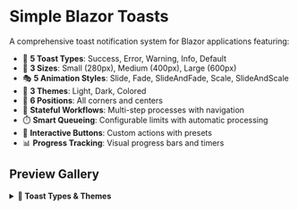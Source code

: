 # Simple Blazor Toasts

A comprehensive toast notification system for Blazor applications featuring:

- 🎯 **5 Toast Types**: Success, Error, Warning, Info, Default
- 📏 **3 Sizes**: Small (280px), Medium (400px), Large (600px)  
- 🎭 **5 Animation Styles**: Slide, Fade, SlideAndFade, Scale, SlideAndScale
- 🌈 **3 Themes**: Light, Dark, Colored
- 📍 **6 Positions**: All corners and centers
- 🔄 **Stateful Workflows**: Multi-step processes with navigation
- ⏱️ **Smart Queueing**: Configurable limits with automatic processing
- 🎨 **Interactive Buttons**: Custom actions with presets
- 📊 **Progress Tracking**: Visual progress bars and timers

## Preview Gallery

<details>
<summary><strong>🎨 Toast Types & Themes</strong></summary>

![Toast Types](https://github.com/umbraprior/Simple-Blazor-Toasts/src/Samples/Media/Mixed.png)

![Toast Sizes](https://github.com/umbraprior/Simple-Blazor-Toasts/src/Samples/Media/Sizes.png)

![Stateful Toasts](https://github.com/umbraprior/Simple-Blazor-Toasts/src/Samples/Media/Stateful.png)

![Slide+Fade Animation](https://github.com/umbraprior/Simple-Blazor-Toasts/src/Samples/Media/slidefade.gif)

![Scale Animation](https://github.com/umbraprior/Simple-Blazor-Toasts/src/Samples/Media/scale.gif)

## Installation

```bash
dotnet add package Simple.Blazor.Toasts
```

## Quick Start

### 1. Register Services

```csharp
// Program.cs
using Simple.Blazor.Toasts.Extensions;

builder.Services.AddSimpleBlazorToasts();
```

### 2. Add CSS Reference

```html
<!-- index.html or _Host.cshtml -->
<link href="_content/Simple.Blazor.Toasts/css/toast.css" rel="stylesheet" />
```

### 3. Add Toast Container

```razor
<!-- MainLayout.razor -->
@using Simple.Blazor.Toasts.Components
<ToastContainer />
```

### 4. Use in Components

```csharp
@using Simple.Blazor.Toasts.Services
@inject ToastService ToastService

<button @onclick="ShowToast">Show Toast</button>

@code {
    void ShowToast()
    {
        ToastService.ShowSuccess("Hello World!", "Success");
    }
}
```

## Programmatic API

<details>
<summary><strong>📝 Basic Toast Methods</strong></summary>

```csharp
// Simple success toast
string toastId = ToastService.ShowSuccess("Operation completed!", "Success");

// Error toast (no auto-dismiss by default)
ToastService.ShowError("Something went wrong", "Error");

// Warning with custom timeout
ToastService.ShowWarning("Please review your data", "Warning", timeoutInSeconds: 10);

// Info toast with specific size
ToastService.ShowInfo("Processing started", "Info", timeoutInSeconds: 5, size: ToastSize.Large);

// Default toast
ToastService.ShowDefault("General message", "Default", timeoutInSeconds: 3);
```

</details>

<details>
<summary><strong>🎛️ Advanced Toast Creation</strong></summary>

```csharp
// Custom toast with all parameters
var toastId = ToastService.ShowToast(
    message: "Custom toast message",
    type: ToastType.Warning,
    title: "Custom Title",
    timeoutInSeconds: 8,
    size: ToastSize.Medium
);

// Toast object with full control
var toast = new ToastItem
{
    Title = "Custom Toast",
    Message = "Advanced configuration",
    Type = ToastType.Info,
    Size = ToastSize.Large,
    TimeoutInSeconds = 10,
    Data = new Dictionary<string, object> { ["userId"] = 123 }
};
var id = ToastService.ShowToast(toast);
```

</details>

<details>
<summary><strong>⚙️ Toast Configuration</strong></summary>

```csharp
// Global settings
ToastService.SetPosition(ToastPosition.TopLeft);
ToastService.SetAnimation(ToastAnimation.SlideAndFade);
ToastService.SetTheme(ToastTheme.Dark);
ToastService.SetMaxVisibleToasts(3);

// Position options: TopLeft, TopCenter, TopRight, BottomLeft, BottomCenter, BottomRight
// Animation options: Slide, Fade, SlideAndFade, Scale, SlideAndScale
// Theme options: Light, Dark, Colored
// Size options: Small (280px), Medium (400px), Large (600px)
```

</details>

<details>
<summary><strong>🎯 Interactive Toasts with Buttons</strong></summary>

```csharp
// Confirmation dialog
ToastService.ShowConfirmation(
    message: "Are you sure you want to delete this item?",
    title: "Confirm Delete",
    onConfirm: (toastId) => { /* Delete logic */ },
    onCancel: (toastId) => { /* Cancel logic */ },
    timeoutInSeconds: 15
);

// Undo action
ToastService.ShowUndoAction(
    message: "Item deleted successfully",
    title: "Deleted",
    onUndo: (toastId) => { /* Restore logic */ },
    timeoutInSeconds: 10
);

// Retry action
ToastService.ShowRetryAction(
    message: "Failed to save. Click retry to try again.",
    title: "Save Failed",
    onRetry: (toastId) => { /* Retry save logic */ }
);

// Custom buttons
var buttons = new List<ToastButton>
{
    new ToastButton
    {
        Text = "View Details",
        CssClass = "btn btn-primary btn-sm",
        OnClick = (toastId) => { /* Navigate to details */ },
        CloseToastOnClick = false
    },
    new ToastButton
    {
        Text = "Dismiss",
        CssClass = "btn btn-secondary btn-sm",
        OnClick = (toastId) => { ToastService.RemoveToast(toastId); },
        CloseToastOnClick = true
    }
};

ToastService.ShowToastWithButtons(
    message: "New notification received",
    type: ToastType.Info,
    title: "Notification",
    buttons: buttons,
    timeoutInSeconds: 20
);
```

</details>

<details>
<summary><strong>🔧 Toast Management</strong></summary>

```csharp
// Remove specific toast
ToastService.RemoveToast(toastId);

// Remove all toasts
ToastService.RemoveAll();

// Update existing toast
ToastService.UpdateToast(
    toastId: toastId,
    newMessage: "Updated message",
    newTitle: "Updated Title",
    newType: ToastType.Success
);

// Extend timeout
ToastService.ExtendTimeout(toastId, additionalSeconds: 5);

// Make persistent (never auto-dismiss)
ToastService.MakePersistent(toastId);

// Add button to existing toast
ToastService.AddButtonToToast(toastId, ToastButtonPresets.Retry(onRetry));

// Check if toast exists
bool isActive = ToastService.IsToastActive(toastId);

// Get toast instance
ToastItem? toast = ToastService.GetToast(toastId);
```

</details>

<details>
<summary><strong>📋 Queue Management</strong></summary>

```csharp
// Queue status
var (visible, queued, total) = ToastService.GetQueueStatus();

// Configure queue
ToastService.SetMaxVisibleToasts(5); // Max 1-10
ToastService.ClearQueue(); // Clear waiting toasts
ToastService.FlushQueue(); // Show all queued toasts immediately

// Queue properties
int queuedCount = ToastService.QueuedCount;
int maxVisible = ToastService.MaxVisibleToasts;
string? activeToastId = ToastService.ActiveToastId;
```

</details>

<details>
<summary><strong>🔄 Stateful/Workflow Toasts</strong></summary>

```csharp
// Multi-step workflow
var states = new List<ToastState>
{
    new ToastState
    {
        Title = "Step 1",
        Message = "Starting process...",
        Type = ToastType.Info,
        AutoAdvanceToNext = true,
        AutoAdvanceDelayMs = 3000
    },
    new ToastState
    {
        Title = "Step 2", 
        Message = "Processing data...",
        Type = ToastType.Warning,
        Buttons = new List<ToastButton>
        {
            ToastButtonPresets.NextStep(),
            ToastButtonPresets.Cancel()
        }
    },
    new ToastState
    {
        Title = "Complete",
        Message = "Process finished successfully!",
        Type = ToastType.Success,
        TimeoutInSeconds = 5
    }
};

string workflowId = ToastService.ShowStatefulToast(states, startImmediately: true, size: ToastSize.Large);

// Navigate workflow programmatically
ToastService.TransitionToNextState(workflowId);
ToastService.TransitionToPreviousState(workflowId);
ToastService.TransitionToState(workflowId, stateIndex: 2);
```

</details>

<details>
<summary><strong>🎨 Button Presets</strong></summary>

```csharp
// Available button presets
ToastButtonPresets.Confirm(onConfirm);
ToastButtonPresets.Cancel(onCancel);
ToastButtonPresets.Delete(onDelete);
ToastButtonPresets.Save(onSave);
ToastButtonPresets.Retry(onRetry);
ToastButtonPresets.Undo(onUndo);
ToastButtonPresets.ViewDetails(onViewDetails);

// Workflow navigation buttons
ToastButtonPresets.NextStep(onNext);
ToastButtonPresets.SkipStep(targetStateIndex, onSkip);
ToastButtonPresets.JumpToState(targetStateIndex, "Go to Step 3", onClick);
ToastButtonPresets.ConditionalChoice("Smart Choice", conditionalTargetFunc, onClick);
```

</details>

<details>
<summary><strong>🚀 Service Configuration (Program.cs)</strong></summary>

```csharp
// Basic registration
builder.Services.AddSimpleBlazorToasts();

// With configuration
builder.Services.AddSimpleBlazorToasts(config =>
{
    config.MaxVisibleToasts = 3;
    config.DefaultPosition = ToastPosition.TopRight;
    config.DefaultTheme = ToastTheme.Dark;
    config.DefaultAnimation = ToastAnimation.SlideAndFade;
});
```

</details>

<details>
<summary><strong>📊 Events and Monitoring</strong></summary>

```csharp
// Subscribe to toast changes
ToastService.OnToastsChanged += () =>
{
    Console.WriteLine($"Toast count: {ToastService.Toasts.Count}");
    Console.WriteLine($"Queue size: {ToastService.QueuedCount}");
};

// Access all active toasts
IReadOnlyCollection<ToastItem> activeToasts = ToastService.Toasts;
```

</details>

Take a look at the ***[sample page](https://github.com/umbraprior/Simple-Blazor-Toasts/blob/main/src/Samples/Components/Pages/ToastDemo.razor)***